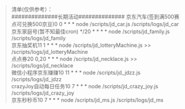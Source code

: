 
> 
>   清单(仅供参考）：  
##############长期活动##############
 京东汽车(签到满500赛点可兑换500京豆)0 0 * * * node /scripts/jd_car.js    /scripts/logs/jd_car       
 京东家庭号(暂不知最佳cron) */20 * * * * node /scripts/jd_family.js    /scripts/logs/jd_family       
 京东抽奖机11 1 * * * node /scripts/jd_lotteryMachine.js >> /scripts/logs/jd_lotteryMachine      
 点点券20 0,20 * * * node /scripts/jd_necklace.js >> /scripts/logs/jd_necklace      
 微信小程序京东赚赚10 11 * * * node /scripts/jd_jdzz.js    /scripts/logs/jd_jdzz       
 crazyJoy自动每日任务10 7 * * * node /scripts/jd_crazy_joy.js    /scripts/logs/jd_crazy_joy       
 京东秒秒币10 7 * * * node /scripts/jd_ms.js    /scripts/logs/jd_ms       

